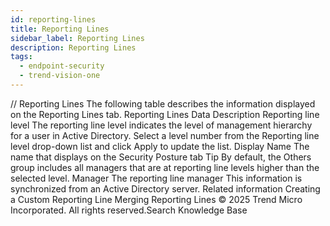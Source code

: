 ```yaml
---
id: reporting-lines
title: Reporting Lines
sidebar_label: Reporting Lines
description: Reporting Lines
tags:
  - endpoint-security
  - trend-vision-one
---
```


/*<![CDATA[*/ $('#title').html($('meta[name=map-description]').attr('content')); /*]]>*/ Reporting Lines The following table describes the information displayed on the Reporting Lines tab. Reporting Lines Data Description Reporting line level The reporting line level indicates the level of management hierarchy for a user in Active Directory. Select a level number from the Reporting line level drop-down list and click Apply to update the list. Display Name The name that displays on the Security Posture tab Tip By default, the Others group includes all managers that are at reporting line levels higher than the selected level. Manager The reporting line manager This information is synchronized from an Active Directory server. Related information Creating a Custom Reporting Line Merging Reporting Lines © 2025 Trend Micro Incorporated. All rights reserved.Search Knowledge Base